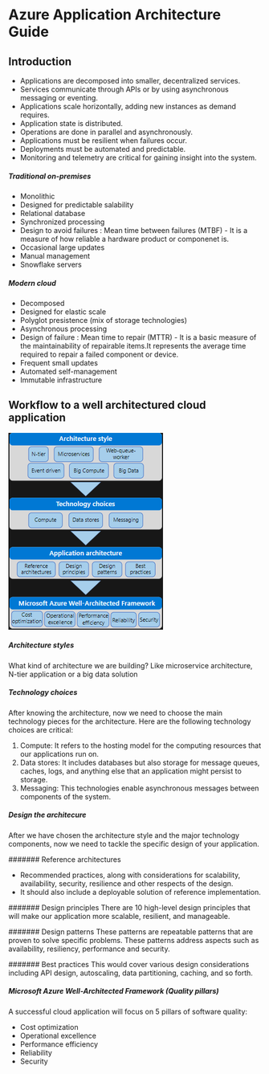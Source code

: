 # Azure Application Architecture Guide

## Introduction
- Applications are decomposed into smaller, decentralized services.
- Services communicate through APIs or by using asynchronous messaging or eventing.
- Applications scale horizontally, adding new instances as demand requires.
- Application state is distributed.
- Operations are done in parallel and asynchronously.
- Applications must be resilient when failures occur.
- Deployments must be automated and predictable.
- Monitoring and telemetry are critical for gaining insight into the system.

##### Traditional on-premises
- Monolithic
- Designed for predictable salability
- Relational database
- Synchronized processing
- Design to avoid failures : Mean time between failures (MTBF) - It is a measure of how reliable a hardware product or componenet is.
- Occasional large updates
- Manual management
- Snowflake servers

##### Modern cloud
- Decomposed
- Designed for elastic scale
- Polyglot presistence (mix of storage technologies)
- Asynchronous processing
- Design of failure : Mean time to repair (MTTR) - It is a basic measure of the maintainability of repairable items.It represents the average time required to repair a failed component or device.
- Frequent small updates
- Automated self-management
- Immutable infrastructure

## Workflow to a well architectured cloud application
![](images/workflow_well_architectured_cloud_application.png)

##### Architecture styles
What kind of architecture we are building? Like microservice architecture, N-tier application or a big data solution

##### Technology choices
After knowing the architecture, now we need to choose the main technology pieces for the architecture.
Here are the following technology choices are critical:
  1. Compute: It refers to the hosting model for the computing resources that our applications run on.
  2. Data stores: It includes databases but also storage for message queues, caches, logs, and anything else that an application might persist to storage.
  3. Messaging: This technologies enable asynchronous messages between components of the system.

##### Design the architecure
After we have chosen the architecture style and the major technology components, now we need to tackle the specific design of your application.

####### Reference architectures
- Recommended practices, along with considerations for scalability, availability, security, resilience and other respects of the design.
- It should also include a deployable solution of reference implementation.

####### Design principles
There are 10 high-level design principles that will make our application more scalable, resilient, and manageable.

####### Design patterns
These patterns are repeatable patterns that are proven to solve specific problems. These patterns address aspects such as availability, resiliency, performance and security.

####### Best practices
This would cover various design considerations including API design, autoscaling, data partitioning, caching, and so forth.

##### Microsoft Azure Well-Architected Framework (Quality pillars)
A successful cloud application will focus on 5 pillars of software quality:
  - Cost optimization
  - Operational excellence
  - Performance efficiency
  - Reliability
  - Security
